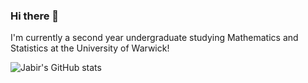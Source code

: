 ### Hi there 👋

<!--
**j-hussain/j-hussain** is a ✨ _special_ ✨ repository because its `README.md` (this file) appears on your GitHub profile.

Here are some ideas to get you started:

- 🔭 I’m currently working on ...
- 🌱 I’m currently learning ...
- 👯 I’m looking to collaborate on ...
- 🤔 I’m looking for help with ...
- 💬 Ask me about ...
- 📫 How to reach me: ...
- 😄 Pronouns: ...
- ⚡ Fun fact: ...
-->

I'm currently a second year undergraduate studying Mathematics and Statistics at the University of Warwick! 

![Jabir's GitHub stats](https://github-readme-stats.vercel.app/api?username=anuraghazra&count_private=true&theme=vue-dark)
